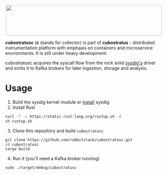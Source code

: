 <p align="center">
  <img width="500" height="98" src="https://github.com/rabbitstack/cubostratusc/blob/master/cubostratus.png" />
</p>

**cubostratusc** (**c** stands for collector) is part of **cubostratus** - distributed instrumentation platform with emphasis on containers and microservice envrionments. It is still under heavy development.

cubostratusc acquires the syscall flow from the rock solid [sysdig's](https://github.com/draios/sysdig) driver and emits it to Kafka brokers for later ingestion, storage and analysis.

# Usage

1. Build the sysdig kernel module or [install](http://www.sysdig.org/install/) sysdig
2. Install Rust
```bash
curl -f -L https://static.rust-lang.org/rustup.sh -O
sh rustup.sh
```
3. Clone this repository and build `cubostratusc` 
```bash
git clone https://github.com/rabbitstack/cubostratusc.git
cd cubostratusc
cargo build
````
4. Run it (you'll need a Kafka broker running)
```bash
sudo ./target/debug/cubostratusc
```

